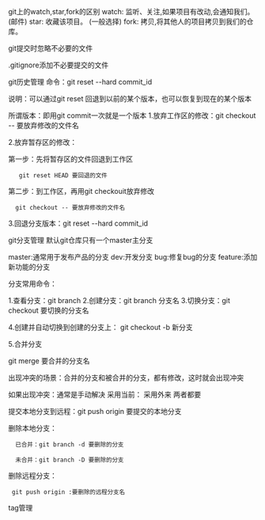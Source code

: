 git上的watch,star,fork的区别
watch: 监听、关注,如果项目有改动,会通知我们。(邮件)
star: 收藏该项目。  (一般选择)
fork: 拷贝,将其他人的项目拷贝到我们的仓库。

git提交时忽略不必要的文件

.gitignore添加不必要提交的文件

git历史管理
命令：git reset --hard commit_id

说明：可以通过git reset 回退到以前的某个版本，也可以恢复到现在的某个版本

所谓版本：即用git commit一次就是一个版本
1.放弃工作区的修改：git checkout -- 要放弃修改的文件名

2.放弃暂存区的修改：

   第一步：先将暂存区的文件回退到工作区

       git reset HEAD 要回退的文件
   第二步：到工作区，再用git checkouit放弃修改
   
      git checkout -- 要放弃修改的文件名
3.回退分支版本：git reset --hard commit_id

git分支管理
默认git仓库只有一个master主分支

master:通常用于发布产品的分支 dev:开发分支 bug:修复bug的分支 feature:添加新功能的分支

分支常用命令：

1.查看分支：git branch
2.创建分支：git branch 分支名
3.切换分支：git checkout 要切换的分支名

4.创建并自动切换到创建的分支上： git checkout -b 新分支

5.合并分支

   git merge 要合并的分支名

   出现冲突的场景：合并的分支和被合并的分支，都有修改，这时就会出现冲突

   如果出现冲突：通常是手动解决
      采用当前：
      采用外来
      两者都要

  提交本地分支到远程：git push origin 要提交的本地分支

  删除本地分支：
  
      已合并：git branch -d 要删除的分支

      未合并：git branch -D 要删除的分支

  删除远程分支：

     git push origin :要删除的远程分支名

tag管理
